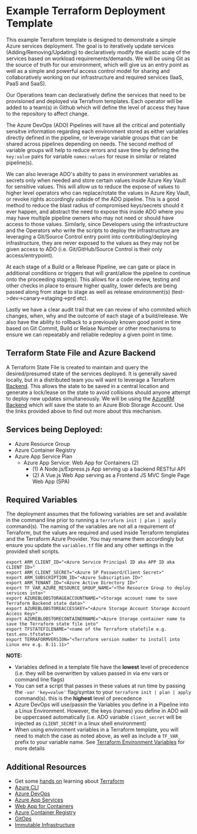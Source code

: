 # Example Terraform Deployment Template

This example Terraform template is designed to demonstrate a simple Azure services deployment.  The goal is to iteratively update services (Adding/Removing/Updating) to declaratively modify the elastic scale of the services based on workload requirements/demands.  We will be using Git as the source of truth for our environment, which will give us an entry point as well as a simple and powerful access control model for sharing and collaboratively working on our infrastructure and required services (IaaS, PaaS and SaaS).  

Our Operations team can declaratively define the services that need to be provisioned and deployed via Terrafrom templates.  Each operator will be added to a team(s) in Github which will define the level of access they have to the repository to affect change.

The Azure DevOps (ADO) Pipelines will have all the critical and potentially sensitve information regarding each environment stored as either variables directly defined in the pipeline, or leverage variable groups that can be shared across pipelines depending on needs.  The second method of variable groups will help to reduce errors and save time by defining the `key:value` pairs for variable `names:values` for reuse in similar or related pipeline(s).

We can also leverage ADO's ability to pass in environment variables as secrets only when needed and store certain values inside Azure Key Vault for sensitive values.  This will allow us to reduce the expose of values to higher level operators who can replace/rotate the values in Azure Key Vault, or revoke rights accordingly outside of the ADO pipeline.  This is a good method to reduce the blast radius of compromised keys/secrets should it ever happen, and abstract the need to expose this inside ADO where you may have multiple pipeline owners who may not need or should have access to those values.  Similarly, since Developers using the infrastructure and the Operators who write the scripts to deploy the infrastructure are leveraging a Git/Source Control entry point into contributing/deploying infrastructure, they are never exposed to the values as they may not be given access to ADO (i.e. Git/GitHub/Source Control is their only access/entrypoint).

At each stage of a Build or a Release Pipeline, we can gate or place in additional conditions or triggers that will grant/allow the pipeline to continue onto the proceeding stage(s).  This allows for a code review, testing and other checks in place to ensure higher quality, lower defects are being passed along from stage to stage as well as release environment(s) (test->dev->canary->staging->prd etc).

Lastly we have a clear audit trail that we can review of who commited which changes, when, why and the outcome of each stage of a build/release.  We also have the ability to rollback to a previously known good point in time based on Git Commit, Build or Relase Number or other mechanisms to ensure we can repeatably and reliable redeploy a given point in time. 

## Terraform State File and Azure Backend

A Terraform State File is created to maintain and query the desired/presumed state of the services deployed.  It is generally saved locally, but in a distributed team you will want to leverage a Terraform [Backend](https://www.terraform.io/docs/backends/).  This allows the state to be saved in a central location and generate a lock/lease on the state to avoid collisions should anyone attempt to deploy new updates simultaneously.  We will be using the [AzureRM Backend](https://www.terraform.io/docs/backends/types/azurerm.html) which will save the state to an Azure Blob Storage Account.  Use the links provided above to find out more about this mechanism.

## Services being Deployed:

- Azure Resource Group
- Azure Container Registry
- Azure App Service Plan
    - Azure App Service: Web App for Containers (2)
      - (1) A Node.js/Express.js App serving up a backend RESTful API
      - (2) A Vue.js Web App serving as a Frontend JS MVC Single Page Web App (SPA)

## Required Variables

The deployment assumes that the following variables are set and available in the command line prior to running a ```terraform init | plan | apply``` command(s).  The naming of the variables are not all a requirement of Terraform, but the values are required and used inside Terraform templates and the Terraform Azure Provider.  You may rename them accordingly but ensure you update the ``variables.tf`` file and any other settings in the provided shell scripts.

```shell
export ARM_CLIENT_ID="<Azure Service Principal ID aka APP ID aka CLIENT ID>"
export ARM_CLIENT_SECRET="<Azure SP Password/Client Secret>"
export ARM_SUBSCRIPTION_ID="<Azure Subscription ID>"
export ARM_TENANT_ID="<Azure Active Directory ID>"
export TF_VAR_AZURE_RESOURCE_GROUP_NAME="<The Resource Group to deploy services into>"
export AZUREBLOBSTORAGEACCOUNTNAME="<Storage account name to save Terraform Backend state data>"
export AZUREBLOBSTOREACCESSKEY="<Azure Storage Account Storage Account Access Key>"
export AZUREBLOBSTORECONTAINERNAME="<Azure Storage container name to save the Terraform state file into"
export TFSTATEFILENAME="<name of the Terraform statefile e.g. test.env.tfstate>"
export TERRAFORMVERSION="<Terraform version number to install into Linux env e.g. 0.11.11>"
```

**NOTE:**
- Variables defined in a template file have the **lowest** level of precedence (i.e. they will be overwritten by values passed in via env vars or command line flags)
- You can set a script that passes in these values at run time by passing the ```-var 'key=value'``` flag/syntax to your `terraform init | plan | apply` command(s).  this is the **highest** level of precedence
- Azure DevOps will use/passin the Variables you define in a Pipeline into a Linux Environment.  However, the keys (names) you define in ADO will be uppercased automatically (i.e. ADO variable ```client_secret``` will be injected as ```CLIENT_SECRET``` in a linux shell environment)
- When using environment variables in a Terraform template, you will need to match the case as noted above, as well as include a ```TF_VAR_``` prefix to your variable name. See [Terraform Environment Variables](https://www.terraform.io/docs/configuration/variables.html#environment-variables) for more details

## Additional Resources

- Get some [hands on](https://learn.hashicorp.com/terraform) learning about [Terraform](https://www.terraform.io/docs/)
- [Azure CLI](https://docs.microsoft.com/en-us/cli/azure/install-azure-cli?view=azure-cli-latest)
- [Azure DevOps](https://dev.azure.com)
- [Azure App Services](https://docs.microsoft.com/en-us/azure/app-service/)
- [Web App for Containers](https://docs.microsoft.com/en-us/azure/app-service/containers/)
- [Azure Container Registry](https://docs.microsoft.com/en-us/azure/container-registry/)
- [GitOps](https://www.weave.works/blog/gitops-operations-by-pull-request)
- [Immutable Infrastructure](https://www.digitalocean.com/community/tutorials/what-is-immutable-infrastructure)